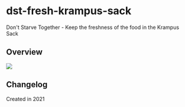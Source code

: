 # dst-fresh-krampus-sack
Don't Starve Together - Keep the freshness of the food in the Krampus Sack

## Overview

![](https://steamuserimages-a.akamaihd.net/ugc/1831272645888276141/5309F232FB65E2EC742E80C2AA48494499232177/?imw=200&imh=200&ima=fit&impolicy=Letterbox&imcolor=%23000000&letterbox=true)

## Changelog

Created in 2021